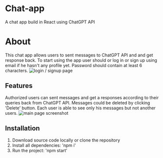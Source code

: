 # Chat-app

A chat app build in React using ChatGPT API

# About

This chat app allows users to sent messages to ChatGPT API and and get response back. To start using the app user should or log in or sign up using email if he hasn't any profile yet.
Password should contain at least 6 characters.
![login / signup page](https://i.imgur.com/rQyFHVv.png)

## Features

Authorized users can sent messages and get a responses according to their queries back from ChatGPT API. Messages could be deleted by clicking 'Delete' button.
Each user is able to see only his messages but not another users.
![main page screenshot](https://i.imgur.com/3mwcmSu.png)

## Installation

1. Download source code locally or clone the repository
2. Install all dependencies: 'npm i'
3. Run the project: 'npm start'
